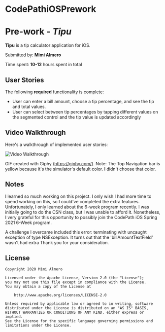 # CodePathiOSPrework

# Pre-work - *Tipu*

**Tipu** is a tip calculator application for iOS.

Submitted by: **Mimi Almero**

Time spent: **10-12** hours spent in total

## User Stories

The following **required** functionality is complete:

* User can enter a bill amount, choose a tip percentage, and see the tip and total values.
* User can select between tip percentages by tapping different values on the segmented control and the tip value is updated accordingly

## Video Walkthrough

Here's a walkthrough of implemented user stories:

<img src='https://media.giphy.com/media/dvmPZye99VnSEK39wv/giphy.gif' title='Video Walkthrough' width='' alt='Video Walkthrough' />

GIF created with Giphy (https://giphy.com/).
Note: The Top Navigation bar is yellow because it's the simulator's default color. I didn't choose that color.

## Notes
I learned so much working on this project. I only wish I had more time to spend working on this, so I could've completed the extra features. Unfortunately, I only learned about the 6-week program recently. I was initially going to do the CSN class, but I was unable to afford it. Nonetheless, I very grateful for this opportunity to possibly join the CodePath iOS Spring 2021 6-Week program. 

A challenge I overcame included this error: terminating with uncaught exception of type NSException. It turns out that the 'billAmountTextField' wasn't had extra
Thank you for your consideration.

## License

    Copyright 2020 Mimi Almero

    Licensed under the Apache License, Version 2.0 (the "License");
    you may not use this file except in compliance with the License.
    You may obtain a copy of the License at

        http://www.apache.org/licenses/LICENSE-2.0

    Unless required by applicable law or agreed to in writing, software
    distributed under the License is distributed on an "AS IS" BASIS,
    WITHOUT WARRANTIES OR CONDITIONS OF ANY KIND, either express or implied.
    See the License for the specific language governing permissions and
    limitations under the License.
